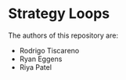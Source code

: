# Strategy Loops

The authors of this repository are: 

- Rodrigo Tiscareno
- Ryan Eggens 
- Riya Patel

